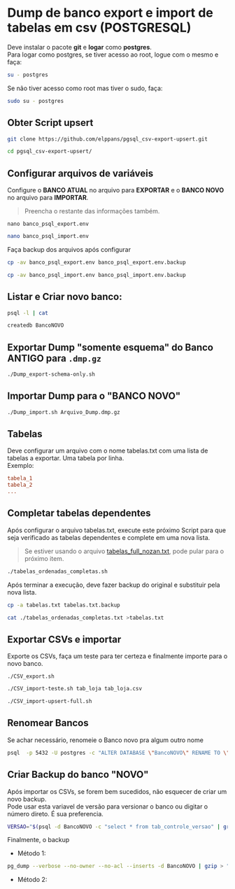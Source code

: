 # Dump de banco export e import de tabelas em csv (POSTGRESQL)

Deve instalar o pacote **git** e **logar** como **postgres**.  
Para logar como postgres, se tiver acesso ao root, logue com o mesmo e faça:

```bash
su - postgres
```
Se não tiver acesso como root mas tiver o sudo, faça:

```bash
sudo su - postgres
```

## Obter Script upsert

```bash
git clone https://github.com/elppans/pgsql_csv-export-upsert.git
```
```bash
cd pgsql_csv-export-upsert/
```
## Configurar arquivos de variáveis

Configure o **BANCO ATUAL** no arquivo para **EXPORTAR** e o **BANCO NOVO** no arquivo para **IMPORTAR**.  
>Preencha o restante das informações também.  

```
nano banco_psql_export.env
```
```bash
nano banco_psql_import.env
```

Faça backup dos arquivos após configurar

```bash
cp -av banco_psql_export.env banco_psql_export.env.backup
```
```bash
cp -av banco_psql_import.env banco_psql_import.env.backup
```

## Listar e Criar novo banco:

```bash
psql -l | cat
```
```bash
createdb BancoNOVO
```

## Exportar Dump "somente esquema" do Banco ANTIGO para `.dmp.gz`

```bash
./Dump_export-schema-only.sh
```
##  Importar Dump para o "BANCO NOVO"

```bash
./Dump_import.sh Arquivo_Dump.dmp.gz
```

## Tabelas

Deve configurar um arquivo com o nome tabelas.txt com uma lista de tabelas a exportar. Uma tabela por linha.  
Exemplo:  

```ini
tabela_1
tabela_2
...
```

## Completar tabelas dependentes

Após configurar o arquivo tabelas.txt, execute este próximo Script para que seja verificado as tabelas dependentes e complete em uma nova lista.  
>Se estiver usando o arquivo [tabelas_full_nozan.txt](https://github.com/elppans/sh-bd/blob/main/tabelas_full_nozan.txt), pode pular para o próximo item.  

```bash
./tabelas_ordenadas_completas.sh
```

Após terminar a execução, deve fazer backup do original e substituir pela nova lista.  

```bash
cp -a tabelas.txt tabelas.txt.backup
```
```bash
cat ./tabelas_ordenadas_completas.txt >tabelas.txt
```

## Exportar CSVs e importar

Exporte os CSVs, faça um teste para ter certeza e finalmente importe para o novo banco.  
```
./CSV_export.sh
```
```bash
./CSV_import-teste.sh tab_loja tab_loja.csv
```
```bash
./CSV_import-upsert-full.sh
```

## Renomear Bancos

Se achar necessário, renomeie o Banco novo pra algum outro nome
```bash
psql  -p 5432 -U postgres -c "ALTER DATABASE \"BancoNOVO\" RENAME TO \"BancoRENOMEADO\""
```
## Criar Backup do banco "NOVO"

Após importar os CSVs, se forem bem sucedidos, não esquecer de criar um novo backup.  
Pode usar esta variavel de versão para versionar o banco ou digitar o número direto. É sua preferencia.  

```bash
VERSAO="$(psql -d BancoNOVO -c "select * from tab_controle_versao" | grep '2.14' | awk '{print $3}')"
```

Finalmente, o backup  

- Método 1:
```bash
pg_dump --verbose --no-owner --no-acl --inserts -d BancoNOVO | gzip > "$HOME/BancoNOVO_"$VERSAO"_"$(date +%Y%m%d%H%M)".dmp.gz"
```
- Método 2:
```bash
```

